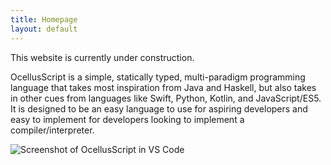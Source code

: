 ```yaml
---
title: Homepage
layout: default
---
```


<p class="banner banner-warning">
    This website is currently under construction.
</p>

OcellusScript is a simple, statically typed, multi-paradigm programming language that takes most inspiration from Java and Haskell, but also takes in other cues from languages like Swift, Python, Kotlin, and JavaScript/ES5. It is designed to be an easy language to use for aspiring developers and easy to implement for developers looking to implement a compiler/interpreter.

![Screenshot of OcellusScript in VS Code](/images/screenshot.png)
